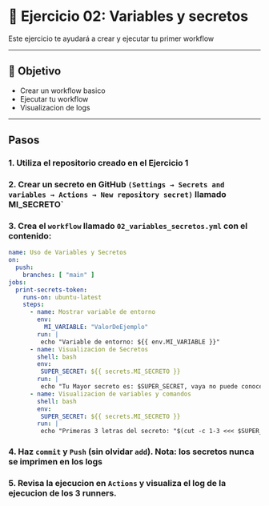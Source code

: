 # 🧪 Ejercicio 02: Variables y secretos

Este ejercicio te ayudará a crear y ejecutar tu primer workflow

---

## 🎯 Objetivo

- Crear un workflow basico
- Ejecutar tu workflow
- Visualizacion de logs

---

## Pasos
### 1.  Utiliza el repositorio creado en el Ejercicio 1

### 2.  Crear un secreto en GitHub `(Settings → Secrets and variables → Actions → New repository secret)` llamado MI_SECRETO`

### 3. Crea el `workflow` llamado `02_variables_secretos.yml` con el contenido:
```yaml copy
name: Uso de Variables y Secretos
on:
  push:
    branches: [ "main" ]
jobs:
  print-secrets-token:
    runs-on: ubuntu-latest
    steps:
      - name: Mostrar variable de entorno
        env:
          MI_VARIABLE: "ValorDeEjemplo"
        run: |
         echo "Variable de entorno: ${{ env.MI_VARIABLE }}"
      - name: Visualizacion de Secretos
        shell: bash
        env:
         SUPER_SECRET: ${{ secrets.MI_SECRETO }}
        run: |
         echo "Tu Mayor secreto es: $SUPER_SECRET, vaya no puede conocerse..."
      - name: Visualizacion de variables y comandos
        shell: bash
        env:
         SUPER_SECRET: ${{ secrets.MI_SECRETO }}
        run: |
         echo "Primeras 3 letras del secreto: "$(cut -c 1-3 <<< $SUPER_SECRET)", es correcto?"
```
### 4. Haz `commit` y `Push` (sin olvidar `add`). **Nota: los secretos nunca se imprimen en los logs**

### 5. Revisa la ejecucion en `Actions` y visualiza el log de la ejecucion de los 3 runners.





